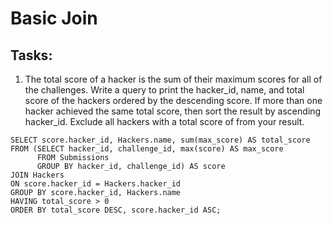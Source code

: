 # Basic Join

## Tasks:
1. The total score of a hacker is the sum of their maximum scores for all of the challenges. Write a query to print the hacker_id, name, and total score of the hackers ordered by the descending score. If more than one hacker achieved the same total score, then sort the result by ascending hacker_id. Exclude all hackers with a total score of from your result.
```{SQL}
SELECT score.hacker_id, Hackers.name, sum(max_score) AS total_score 
FROM (SELECT hacker_id, challenge_id, max(score) AS max_score
      FROM Submissions 
      GROUP BY hacker_id, challenge_id) AS score
JOIN Hackers 
ON score.hacker_id = Hackers.hacker_id
GROUP BY score.hacker_id, Hackers.name
HAVING total_score > 0
ORDER BY total_score DESC, score.hacker_id ASC;
```
<br/>

